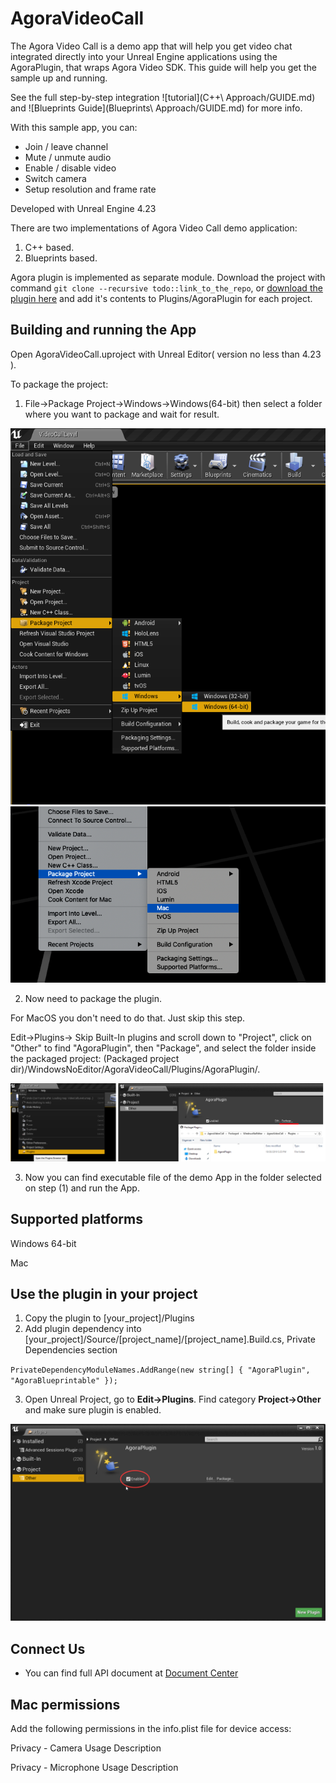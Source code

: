 # AgoraVideoCall

The Agora Video Call is a demo app that will help you get video chat integrated directly into your Unreal Engine applications using the AgoraPlugin, that wraps Agora Video SDK. This guide will help you get the sample up and running.

See the full step-by-step integration ![tutorial](C++\ Approach/GUIDE.md) and ![Blueprints Guide](Blueprints\ Approach/GUIDE.md) for more info.

With this sample app, you can:

- Join / leave channel
- Mute / unmute audio
- Enable / disable video
- Switch camera
- Setup resolution and frame rate 

Developed with Unreal Engine 4.23

There are two implementations of Agora Video Call demo application:
1) C++ based.
2) Blueprints based.

Agora plugin is implemented as separate module. Download the project with command `git clone --recursive todo::link_to_the_repo`,
or [download the plugin here](https://gitlab.nixdev.co/agora.io/agora.io-ue-plugin) and add it's contents to Plugins/AgoraPlugin for each project.

## Building and running the App

Open AgoraVideoCall.uproject with Unreal Editor( version no less than 4.23 ).

To package the project:

1) File->Package Project->Windows->Windows(64-bit) then select a folder where you want to package and wait for result.

![Alt text](ReadMeImages/HowToPackageProject.png?raw=true "PackageProject")
![Alt text](ReadMeImages/HowToPackageProjectMac.png?raw=true "PackageProject")

2) Now need to package the plugin. 

For MacOS you don't need to do that. Just skip this step.

Edit->Plugins-> Skip Built-In plugins and scroll down to "Project", click on "Other" to find "AgoraPlugin", then "Package", and select the folder inside the packaged project:
(Packaged project dir)/WindowsNoEditor/AgoraVideoCall/Plugins/AgoraPlugin/.

![Alt text](ReadMeImages/HowToPackagePlugin.png?raw=true "PackagePlugin")

3) Now you can find executable file of the demo App in the folder selected on step (1) and run the App.

## Supported platforms

Windows 64-bit

Mac

## Use the plugin in your project

1. Copy the plugin to [your_project]/Plugins
2. Add plugin dependency into [your_project]/Source/[project_name]/[project_name].Build.cs, Private Dependencies section

`PrivateDependencyModuleNames.AddRange(new string[] { "AgoraPlugin", "AgoraBlueprintable" });`

3. Open Unreal Project, go to **Edit->Plugins**. Find category **Project->Other** and make sure plugin is enabled.

![Enable Plugin](ReadMeImages/PluginEnabledCheck.png)

## Connect Us

- You can find full API document at [Document Center](https://docs.agora.io/en/)

## Mac permissions

Add the following permissions in the info.plist file for device access:

Privacy - Camera Usage Description

Privacy - Microphone Usage Description

